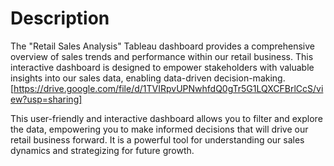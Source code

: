# Description
The "Retail Sales Analysis" Tableau dashboard provides a comprehensive overview of sales trends and performance within our retail business. This interactive dashboard is designed to empower stakeholders with valuable insights into our sales data, enabling data-driven decision-making.[https://drive.google.com/file/d/1TVIRpvUPNwhfdQ0gTr5G1LQXCFBrlCcS/view?usp=sharing]

This user-friendly and interactive dashboard allows you to filter and explore the data, empowering you to make informed decisions that will drive our retail business forward. It is a powerful tool for understanding our sales dynamics and strategizing for future growth.
